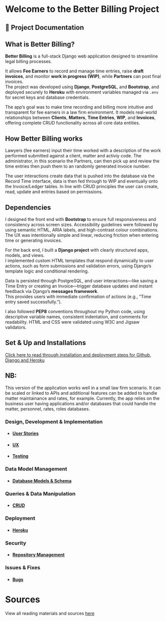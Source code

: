 # Welcome to the Better Billing Project

## 📑 Project Documentation

## What is Better Billing?

**Better Billing** is a full-stack Django web application designed to streamline legal billing processes.  

It allows **Fee Earners** to record and manage time entries, raise **draft invoices**, and monitor **work in progress (WIP)**, while **Partners** can post final invoices.  
The project was developed using **Django**, **PostgreSQL**, and **Bootstrap**, and deployed securely to **Heroku** with environment variables managed via `.env` for secret keys and database credentials.

The app’s goal was to make time recording and billing more intuitive and transparent for fee earners in a law firm environment. It models real-world relationships between **Clients**, **Matters**, **Time Entries**, **WIP**, and **Invoices**, offering complete CRUD functionality across all core data entities.

## How Better Billing works 
Lawyers (fee earners) input their time worked with a description of the work performed submitted against a client, matter and activiy code. The administrator, in this scenario the Partners, can then pick up and review the time entries then push them to an randomly generated invoice number. 

The user interactions create data that is pushed into the database via the Record Time interface, data is then fed through to WIP and eventually onto the Invoice/Ledger tables. In line with CRUD principles the user can create, read, update and entries based on permissions. 

## Dependencies
I designed the front end with **Bootstrap** to ensure full responsiveness and consistency across screen sizes. Accessibility guidelines were followed by using semantic HTML, ARIA labels, and high-contrast colour combinations. The UX was intentionally simple and linear, reducing friction when entering time or generating invoices.

For the back end, I built a **Django project** with clearly structured apps, models, and views.  
I implemented custom HTML templates that respond dynamically to user actions, such as form submissions and validation errors, using Django’s template logic and conditional rendering.  

Data is persisted through PostgreSQL, and user interactions—like saving a Time Entry or creating an Invoice—trigger database updates and instant feedback via Django’s **messages framework**.  
This provides users with immediate confirmation of actions (e.g., “Time entry saved successfully.”).

I also followed **PEP8** conventions throughout my Python code, using descriptive variable names, consistent indentation, and comments for readability. HTML and CSS were validated using W3C and Jigsaw validators.

## Set & Up and Installations

[Click here to read through installation and deployment steps for Github, Django and Heroku](/readme_docs/deploy_install.md)

## NB:
This version of the application works well in a small law firm scenario. It can be scaled or linked to APIs and additional features can be added to handle matter maintainance and rates, for example. Currently, the app relies on the business user having applications and/or databases that could handle the matter, personnel, rates, roles databases. 

### Design, Development & Implementation

- #### [User Stories](/readme_docs/user_story.md)

- #### [UX](/readme_docs/ux.md)

- #### [Testing](/readme_docs/testing.md)

### Data Model Management

- #### [Database Models & Schema](/readme_docs/db_schema.md)

### Queries & Data Manipulation

- #### [CRUD](/readme_docs/crud.md)

### Deployment

- #### [Heroku](/readme_docs/heroku.md)

### Security

- #### [Repository Management](/readme_docs/git.md)

### Issues & Fixes
- #### [Bugs](/readme_docs/bugs.md)

# Sources

View all reading materials and sources [here](/readme_docs/sources.md)


